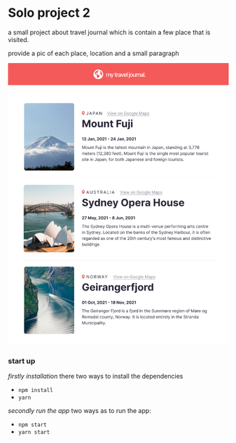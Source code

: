 # Solo project 2

a small project about travel journal which is contain a few place that is visited.

provide a pic of each place, location and a small paragraph 

 ![solo project 2](src/images/solo.2.png "picture solo project 2")

### start up 
_firstly installation_
there two ways to install the dependencies
* `npm install` 
* `yarn`

_secondly run the app_
two ways as to run the app: 
* `npm start`
* `yarn start`
